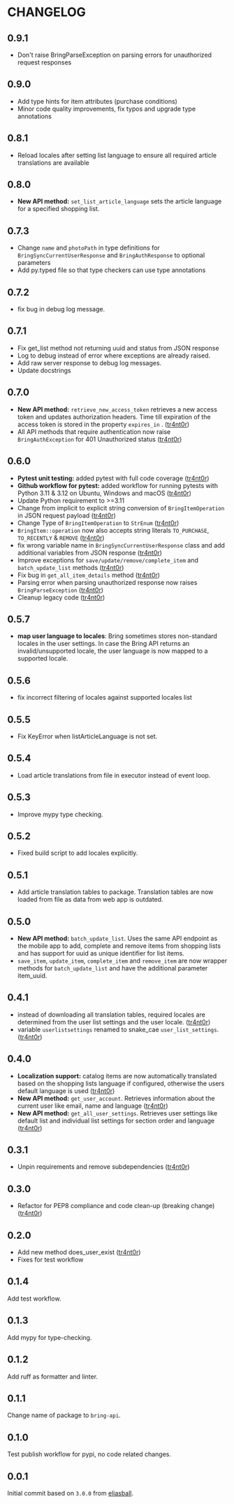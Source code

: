 # CHANGELOG

## 0.9.1

- Don't raise BringParseException on parsing errors for unauthorized request responses

## 0.9.0

- Add type hints for item attributes (purchase conditions)
- Minor code quality improvements, fix typos and upgrade type annotations

## 0.8.1

- Reload locales after setting list language to ensure all required article translations are available

## 0.8.0

- **New API method:** `set_list_article_language` sets the article language for a specified shopping list.

## 0.7.3

- Change `name` and `photoPath` in type definitions for `BringSyncCurrentUserResponse` and `BringAuthResponse` to optional parameters
- Add py.typed file so that type checkers can use type annotations

## 0.7.2

- fix bug in debug log message.

## 0.7.1

- Fix get_list method not returning uuid and status from JSON response
- Log to debug instead of error where exceptions are already raised.
- Add raw server response to debug log messages.
- Update docstrings

## 0.7.0

- **New API method:** `retrieve_new_access_token` retrieves a new access token and updates authorization headers. Time till expiration of the access token is stored in the property `expires_in` . ([tr4nt0r](https://github.com/tr4nt0r))
- All API methods that require authentication now raise `BringAuthException` for 401 Unauthorized status ([tr4nt0r](https://github.com/tr4nt0r))

## 0.6.0

- **Pytest unit testing:** added pytest with full code coverage ([tr4nt0r](https://github.com/tr4nt0r))
- **Github workflow for pytest:** added workflow for running pytests with Python 3.11 & 3.12 on Ubuntu, Windows and macOS ([tr4nt0r](https://github.com/tr4nt0r))
- Update Python requirement to >=3.11
- Change from implicit to explicit string conversion of `BringItemOperation` in JSON request payload ([tr4nt0r](https://github.com/tr4nt0r))
- Change Type of `BringItemOperation` to `StrEnum` ([tr4nt0r](https://github.com/tr4nt0r))
- `BringItem::operation` now also accepts string literals `TO_PURCHASE`, `TO_RECENTLY` & `REMOVE` ([tr4nt0r](https://github.com/tr4nt0r))
- fix wrong variable name in `BringSyncCurrentUserResponse` class and add additional variables from JSON response ([tr4nt0r](https://github.com/tr4nt0r))
- Improve exceptions for `save/update/remove/complete_item` and `batch_update_list` methods ([tr4nt0r](https://github.com/tr4nt0r))
- Fix bug in `get_all_item_details` method ([tr4nt0r](https://github.com/tr4nt0r))
- Parsing error when parsing unauthorized response now raises `BringParseException` ([tr4nt0r](https://github.com/tr4nt0r))
- Cleanup legacy code ([tr4nt0r](https://github.com/tr4nt0r))

## 0.5.7

- **map user language to locales**: Bring sometimes stores non-standard locales in the user settings. In case the Bring API returns an invalid/unsupported locale, the user language is now mapped to a supported locale.

## 0.5.6

- fix incorrect filtering of locales against supported locales list

## 0.5.5

- Fix KeyError when listArticleLanguage is not set.
  
## 0.5.4

- Load article translations from file in executor instead of event loop.

## 0.5.3

- Improve mypy type checking.
  
## 0.5.2

- Fixed build script to add locales explicitly.

## 0.5.1

- Add article translation tables to package. Translation tables are now loaded from file as data from web app is outdated.

## 0.5.0

- **New API method:** `batch_update_list`. Uses the same API endpoint as the mobile app to add, complete and remove items from shopping lists and has support for uuid as unique identifier for list items.  
- `save_item`, `update_item`, `complete_item` and `remove_item` are now wrapper methods for `batch_update_list` and have the additional parameter item_uuid.

## 0.4.1

- instead of downloading all translation tables, required locales are determined from the user list settings and the user locale. ([tr4nt0r](https://github.com/tr4nt0r))
- variable `userlistsettings` renamed to snake_cae `user_list_settings`. ([tr4nt0r](https://github.com/tr4nt0r))

## 0.4.0

- **Localization support:** catalog items are now automatically translated based on the shopping lists language if configured, otherwise the users default language is used ([tr4nt0r](https://github.com/tr4nt0r))
- **New API method:** `get_user_account`. Retrieves information about the current user like email, name and language ([tr4nt0r](https://github.com/tr4nt0r))
- **New API method:** `get_all_user_settings`. Retrieves user settings like default list and individual list settings for section order and language ([tr4nt0r](https://github.com/tr4nt0r))

## 0.3.1

- Unpin requirements and remove subdependencies ([tr4nt0r](https://github.com/tr4nt0r))

## 0.3.0

- Refactor for PEP8 compliance and code clean-up (breaking change) ([tr4nt0r](https://github.com/tr4nt0r))

## 0.2.0

- Add new method does_user_exist ([tr4nt0r](https://github.com/tr4nt0r))
- Fixes for test workflow

## 0.1.4

Add test workflow.

## 0.1.3

Add mypy for type-checking.

## 0.1.2

Add ruff as formatter and linter.

## 0.1.1

Change name of package to `bring-api`.

## 0.1.0

Test publish workflow for pypi, no code related changes.

## 0.0.1

Initial commit based on `3.0.0` from [eliasball](https://github.com/eliasball/python-bring-api).
